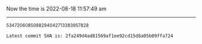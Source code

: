 Now the time is 2022-08-18 11:57:49 am

---

<small>5347206085088294042713383957828</small>

```txt
Latest commit SHA is: 2fa249d4ad81569af1ee92cd15d8a05b09ffa724
```
